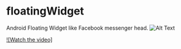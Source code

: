# floatingWidget
Android Floating Widget like Facebook messenger head.
![Alt Text](https://user-images.githubusercontent.com/34337750/33877904-deb239ae-df4f-11e7-9d75-833b938106d3.gif)

[![Watch the video]](https://youtu.be/X8R8ZiFImkg)
